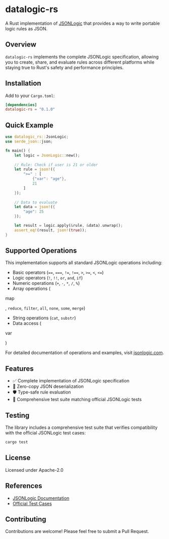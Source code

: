 # datalogic-rs

A Rust implementation of [JSONLogic](http://jsonlogic.com) that provides a way to write portable logic rules as JSON.

## Overview

`datalogic-rs` implements the complete JSONLogic specification, allowing you to create, share, and evaluate rules across different platforms while staying true to Rust's safety and performance principles.

## Installation

Add to your `Cargo.toml`:

```toml
[dependencies]
datalogic-rs = "0.1.0"
```

## Quick Example

```rust
use datalogic_rs::JsonLogic;
use serde_json::json;

fn main() {
    let logic = JsonLogic::new();
    
    // Rule: Check if user is 21 or older
    let rule = json!({
        ">=" : [
            {"var": "age"},
            21
        ]
    });
    
    // Data to evaluate
    let data = json!({
        "age": 25
    });

    let result = logic.apply(&rule, &data).unwrap();
    assert_eq!(result, json!(true));
}
```

## Supported Operations

This implementation supports all standard JSONLogic operations including:

- Basic operators (`==`, `===`, `!=`, `!==`, `>`, `>=`, `<`, `<=`)
- Logic operators (`!`, `!!`, `or`, `and`, `if`)
- Numeric operations (`+`, `-`, `*`, `/`, `%`)
- Array operations (

map

, `reduce`, `filter`, `all`, `none`, `some`, `merge`)
- String operations (`cat`, `substr`)
- Data access (

var

)

For detailed documentation of operations and examples, visit [jsonlogic.com](http://jsonlogic.com).

## Features

- ✅ Complete implementation of JSONLogic specification
- 🚀 Zero-copy JSON deserialization
- 🛡️ Type-safe rule evaluation
- 🧪 Comprehensive test suite matching official JSONLogic tests

## Testing

The library includes a comprehensive test suite that verifies compatibility with the official JSONLogic test cases:

```bash
cargo test
```

## License

Licensed under Apache-2.0

## References

- [JSONLogic Documentation](http://jsonlogic.com)
- [Official Test Cases](http://jsonlogic.com/tests.json)

## Contributing

Contributions are welcome! Please feel free to submit a Pull Request.
